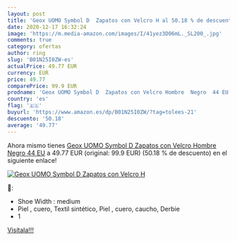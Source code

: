 ```yaml
---
layout: post
title: 'Geox UOMO Symbol D  Zapatos con Velcro H al 50.18 % de descuento'
date: 2020-12-17 16:32:24
image: 'https://m.media-amazon.com/images/I/41yez3D06mL._SL200_.jpg'
comments: true
category: ofertas
author: ring
slug: 'B01N25I0ZW-es'
actualPrice: 49.77 EUR
currency: EUR
price: 49.77
comparePrice: 99.9 EUR
prodname: 'Geox UOMO Symbol D  Zapatos con Velcro Hombre  Negro  44 EU'
country: 'es'
flag: '🇪🇸'
buyurl: 'https://www.amazon.es/dp/B01N25I0ZW/?tag=tolees-21'
descuento: '50.18'
average: '49.77'
---
```


Ahora mismo tienes [Geox UOMO Symbol D  Zapatos con Velcro Hombre  Negro  44 EU](https://www.amazon.es/dp/B01N25I0ZW/?tag=tolees-21) a 49.77 EUR (original: 99.9 EUR) (50.18 %  de descuento) en el siguiente enlace!

[![Geox UOMO Symbol D  Zapatos con Velcro H](https://m.media-amazon.com/images/I/41yez3D06mL._SL200_.jpg)](https://www.amazon.es/dp/B01N25I0ZW/?tag=tolees-21)

🔎:

- Shoe Width : medium
- Piel , cuero, Textil sintético, Piel , cuero, caucho, Derbie
- 1

[Visítala!!!](https://www.amazon.es/dp/B01N25I0ZW/?tag=tolees-21)
